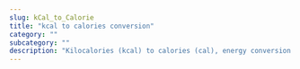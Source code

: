 ```yaml
---
slug: kCal_to_Calorie
title: "kcal to calories conversion"
category: ""
subcategory: ""
description: "Kilocalories (kcal) to calories (cal), energy conversion calculator and how to convert."
---
```


